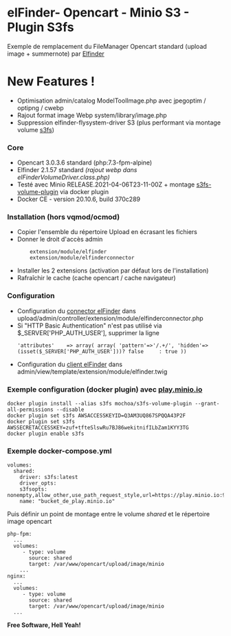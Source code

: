 

# elFinder- Opencart - Minio S3 - Plugin S3fs

Exemple de remplacement du FileManager Opencart standard (upload image + summernote) par [Elfinder](https://github.com/Studio-42/elFinder)  

# New Features !

- Optimisation admin/catalog ModelToolImage.php avec jpegoptim / optipng / cwebp
- Rajout format image Webp system/library/image.php
- Suppression elfinder-flysystem-driver S3 (plus performant via montage volume [s3fs](https://github.com/s3fs-fuse/s3fs-fuse))

### Core

* Opencart 3.0.3.6 standard (php:7.3-fpm-alpine)
* Elfinder 2.1.57 standard *(rajout webp dans elFinderVolumeDriver.class.php)*
* Testé avec Minio RELEASE.2021-04-06T23-11-00Z + montage [s3fs-volume-plugin](https://github.com/marcelo-ochoa/docker-volume-plugins/tree/master/s3fs-volume-plugin) via docker plugin
* Docker CE - version 20.10.6, build 370c289

### Installation (hors vqmod/ocmod)

* Copier l'ensemble du répertoire Upload en écrasant les fichiers 
* Donner le droit d'accès admin 
    ```
	    extension/module/elfinder
	    extension/module/elfinderconnector
    ```
* Installer les 2 extensions (activation par défaut lors de l'installation)
* Rafraîchir le cache (cache opencart / cache navigateur)

### Configuration

+ Configuration du [connector elFinder](https://github.com/Studio-42/elFinder/wiki/Connector-configuration-options) dans upload/admin/controller/extension/module/elfinderconnector.php 
+ Si "HTTP Basic Authentication" n'est pas utilisé via $_SERVER['PHP_AUTH_USER'], supprimer la ligne
    ```
    'attributes'	=> array( array( 'pattern'=>'/.+/', 'hidden'=>(isset($_SERVER['PHP_AUTH_USER']))? false     : true ))
    ```
+ Configuration du [client elFinder](https://github.com/Studio-42/elFinder/wiki/Client-configuration-options) dans admin/view/template/extension/module/elfinder.twig 

### Exemple configuration (docker plugin) avec [play.minio.io](https://play.minio.io:9000/minio/login)  

    docker plugin install --alias s3fs mochoa/s3fs-volume-plugin --grant-all-permissions --disable
    docker plugin set s3fs AWSACCESSKEYID=Q3AM3UQ867SPQQA43P2F
    docker plugin set s3fs AWSSECRETACCESSKEY=zuf+tfteSlswRu7BJ86wekitnifILbZam1KYY3TG
    docker plugin enable s3fs

      
### Exemple docker-compose.yml

	volumes:
	  shared:
	    driver: s3fs:latest
	    driver_opts:
	    s3fsopts: nonempty,allow_other,use_path_request_style,url=https://play.minio.io:9000,uid=$UID,gid=$GID
	    name: "bucket_de_play.minio.io"   
    
Puis définir un point de montage entre le volume *shared* et le répertoire image opencart 

    php-fpm:    
      ...        
      volumes:
	     - type: volume
	       source: shared
	       target: /var/www/opencart/upload/image/minio
	    ...
    nginx:
	  ...
	  volumes:
	     - type: volume
	       source: shared
	       target: /var/www/opencart/upload/image/minio
      ...

**Free Software, Hell Yeah!**
